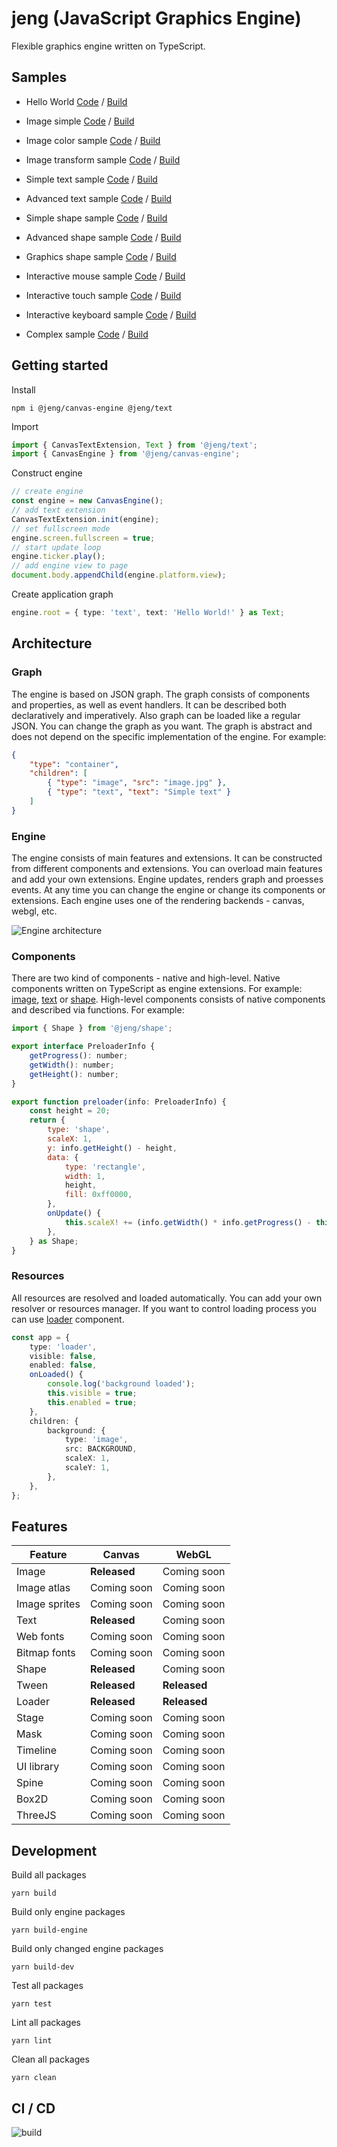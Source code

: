 # jeng (JavaScript Graphics Engine)
Flexible graphics engine written on TypeScript.

## Samples
- Hello World [Code](https://github.com/superman2211/jeng/blob/master/samples/hello-world/src/index.ts) / [Build](https://superman2211.github.io/jeng/samples/hello-world/build/)

- Image simple [Code](https://github.com/superman2211/jeng/blob/master/samples/image-simple/src/index.ts) / [Build](https://superman2211.github.io/jeng/samples/image-simple/build/)

- Image color sample [Code](https://github.com/superman2211/jeng/blob/master/samples/image-color/src/index.ts) / [Build](https://superman2211.github.io/jeng/samples/image-color/build/)

- Image transform sample [Code](https://github.com/superman2211/jeng/blob/master/samples/image-transform/src/index.ts) / [Build](https://superman2211.github.io/jeng/samples/image-transform/build/)

- Simple text sample [Code](https://github.com/superman2211/jeng/blob/master/samples/text-simple/src/index.ts) / [Build](https://superman2211.github.io/jeng/samples/text-simple/build/)

- Advanced text sample [Code](https://github.com/superman2211/jeng/blob/master/samples/text-advanced/src/index.ts) / [Build](https://superman2211.github.io/jeng/samples/text-advanced/build/)

- Simple shape sample [Code](https://github.com/superman2211/jeng/blob/master/samples/shape-simple/src/index.ts) / [Build](https://superman2211.github.io/jeng/samples/shape-simple/build/)

- Advanced shape sample [Code](https://github.com/superman2211/jeng/blob/master/samples/shape-advanced/src/index.ts) / [Build](https://superman2211.github.io/jeng/samples/shape-advanced/build/)

- Graphics shape sample [Code](https://github.com/superman2211/jeng/blob/master/samples/shape-graphics/src/index.ts) / [Build](https://superman2211.github.io/jeng/samples/shape-graphics/build/)

- Interactive mouse sample [Code](https://github.com/superman2211/jeng/blob/master/samples/interactive-mouse/src/index.ts) / [Build](https://superman2211.github.io/jeng/samples/interactive-mouse/build/)

- Interactive touch sample [Code](https://github.com/superman2211/jeng/blob/master/samples/interactive-touch/src/index.ts) / [Build](https://superman2211.github.io/jeng/samples/interactive-touch/build/)

- Interactive keyboard sample [Code](https://github.com/superman2211/jeng/blob/master/samples/interactive-keyboard/src/index.ts) / [Build](https://superman2211.github.io/jeng/samples/interactive-keyboard/build/)

- Complex sample [Code](https://github.com/superman2211/jeng/blob/master/samples/sample/src/index.ts) / [Build](https://superman2211.github.io/jeng/samples/sample/build/)

## Getting started
Install
```shell
npm i @jeng/canvas-engine @jeng/text
```
Import
```typescript
import { CanvasTextExtension, Text } from '@jeng/text';
import { CanvasEngine } from '@jeng/canvas-engine';
```
Construct engine
```typescript
// create engine
const engine = new CanvasEngine();
// add text extension
CanvasTextExtension.init(engine);
// set fullscreen mode
engine.screen.fullscreen = true;
// start update loop
engine.ticker.play();
// add engine view to page
document.body.appendChild(engine.platform.view);
```
Create application graph
```typescript
engine.root = { type: 'text', text: 'Hello World!' } as Text;
```

## Architecture

### Graph
The engine is based on JSON graph. The graph consists of components and properties, as well as event handlers.
It can be described both declaratively and imperatively. Also graph can be loaded like a regular JSON.
You can change the graph as you want. The graph is abstract and does not depend on the specific implementation of the engine. For example:
```json
{
	"type": "container",
	"children": [
		{ "type": "image", "src": "image.jpg" },
		{ "type": "text", "text": "Simple text" }
	]
}
```

### Engine
The engine consists of main features and extensions. It can be constructed from different components and extensions.
You can overload main features and add your own extensions. Engine updates, renders graph and proesses events.
At any time you can change the engine or change its components or extensions. 
Each engine uses one of the rendering backends - canvas, webgl, etc.

![Engine architecture](docs/images/engine-architecture.png)

### Components
There are two kind of components - native and high-level. Native components written on TypeScript as engine extensions. 
For example: [image](packages/image), [text](packages/text) or [shape](packages/shape).
High-level components consists of native components and described via functions. For example:
```javascript
import { Shape } from '@jeng/shape';

export interface PreloaderInfo {
	getProgress(): number;
	getWidth(): number;
	getHeight(): number;
}

export function preloader(info: PreloaderInfo) {
	const height = 20;
	return {
		type: 'shape',
		scaleX: 1,
		y: info.getHeight() - height,
		data: {
			type: 'rectangle',
			width: 1,
			height,
			fill: 0xff0000,
		},
		onUpdate() {
			this.scaleX! += (info.getWidth() * info.getProgress() - this.scaleX!) / 2;
		},
	} as Shape;
}
```

### Resources
All resources are resolved and loaded automatically. You can add your own resolver or resources manager.
If you want to control loading process you can use [loader](packages/core/src/components/loader.ts) component.
```typescript
const app = {
	type: 'loader',
	visible: false,
	enabled: false,
	onLoaded() {
		console.log('background loaded');
		this.visible = true;
		this.enabled = true;
	},
	children: {
		background: {
			type: 'image',
			src: BACKGROUND,
			scaleX: 1,
			scaleY: 1,
		},
	},
};
``` 

## Features

| Feature | Canvas | WebGL |
|---------|--------|-------|
| Image  | **Released** | Coming soon |
| Image atlas  | Coming soon | Coming soon |
| Image sprites  | Coming soon | Coming soon |
| Text | **Released** | Coming soon |
| Web fonts | Coming soon | Coming soon |
| Bitmap fonts | Coming soon | Coming soon |
| Shape | **Released** | Coming soon |
| Tween | **Released** | **Released** |
| Loader | **Released** | **Released** |
| Stage | Coming soon | Coming soon |
| Mask | Coming soon | Coming soon |
| Timeline | Coming soon | Coming soon |
| UI library | Coming soon | Coming soon |
| Spine | Coming soon | Coming soon |
| Box2D | Coming soon | Coming soon |
| ThreeJS | Coming soon | Coming soon |

## Development
Build all packages
```shell
yarn build
```

Build only engine packages
```shell
yarn build-engine
```

Build only changed engine packages
```shell
yarn build-dev
```

Test all packages
```shell
yarn test
```

Lint all packages
```shell
yarn lint
```

Clean all packages
```shell
yarn clean
```

## CI / CD
![build](https://github.com/superman2211/jeng/actions/workflows/main.yml/badge.svg)
